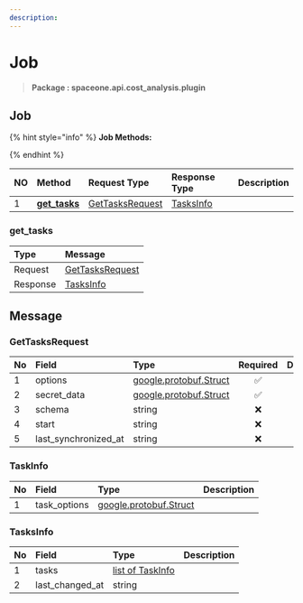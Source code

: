 ```yaml
---
description:  
---
```

# Job

>  **Package : spaceone.api.cost_analysis.plugin**

## Job

{% hint style="info" %}
**Job Methods:**

{%  endhint %}


| NO |  Method | Request Type | Response Type | Description |
| :--- | :--- | :--- | :--- | :--- |
| 1 | [**get_tasks**](job.md#get_tasks)|   [GetTasksRequest](job.md#gettasksrequest) |   [TasksInfo](job.md#tasksinfo) |  | 
 

 
### get_tasks


| Type | Message |
| :--- | :--- |
| Request | [GetTasksRequest](job.md#gettasksrequest) |
| Response |  [TasksInfo](job.md#tasksinfo)  |


## 

## Message

### GetTasksRequest
| No | Field | Type | Required | Description |
| :--- | :--- | :--- | :---: | :--- |
| 1 | options |[google.protobuf.Struct](https://github.com/protocolbuffers/protobuf/blob/master/src/google/protobuf/struct.proto)|✅| |
| 2 | secret_data |[google.protobuf.Struct](https://github.com/protocolbuffers/protobuf/blob/master/src/google/protobuf/struct.proto)|✅| |
| 3 | schema |string|❌| |
| 4 | start |string|❌| |
| 5 | last_synchronized_at |string|❌| |

### TaskInfo
| No | Field | Type |  Description |
| :--- | :--- | :--- | :--- |
| 1 | task_options |[google.protobuf.Struct](https://github.com/protocolbuffers/protobuf/blob/master/src/google/protobuf/struct.proto) | |

### TasksInfo
| No | Field | Type |  Description |
| :--- | :--- | :--- | :--- |
| 1 | tasks |[list of TaskInfo](job.md#taskinfo) | |
| 2 | last_changed_at |string | |
